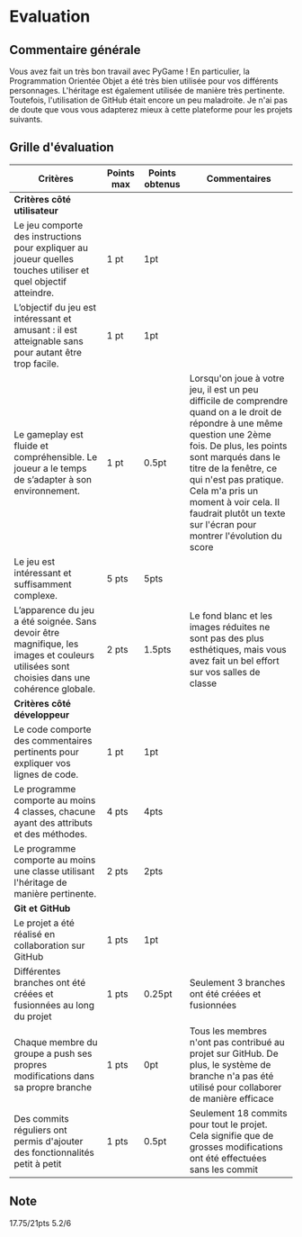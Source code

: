 # Evaluation
## Commentaire générale
Vous avez fait un très bon travail avec PyGame ! En particulier, la Programmation Orientée Objet a été très bien utilisée pour vos différents personnages. L'héritage est également utilisée de manière très pertinente. Toutefois, l'utilisation de GitHub était encore un peu maladroite. Je n'ai pas de doute que vous vous adapterez mieux à cette plateforme pour les projets suivants.
## Grille d'évaluation
| Critères                           | Points max | Points obtenus | Commentaires |
|-------------------------------------|------------|----------------|--------------|
| **Critères côté utilisateur**       |            |                |              |
| Le jeu comporte des instructions pour expliquer au joueur quelles touches utiliser et quel objectif atteindre. | 1 pt  |  1pt |   |
| L’objectif du jeu est intéressant et amusant : il est atteignable sans pour autant être trop facile. | 1 pt  |  1pt |   |
| Le gameplay est fluide et compréhensible. Le joueur a le temps de s’adapter à son environnement. | 1 pt  |  0.5pt |  Lorsqu'on joue à votre jeu, il est un peu difficile de comprendre quand on a le droit de répondre à une même question une 2ème fois. De plus, les points sont marqués dans le titre de la fenêtre, ce qui n'est pas pratique. Cela m'a pris un moment à voir cela. Il faudrait plutôt un texte sur l'écran pour montrer l'évolution du score |
| Le jeu est intéressant et suffisamment complexe. | 5 pts  |  5pts |   |
| L’apparence du jeu a été soignée. Sans devoir être magnifique, les images et couleurs utilisées sont choisies dans une cohérence globale. | 2 pts  |  1.5pts |  Le fond blanc et les images réduites ne sont pas des plus esthétiques, mais vous avez fait un bel effort sur vos salles de classe  |
| **Critères côté développeur**       |            |                |              |
| Le code comporte des commentaires pertinents pour expliquer vos lignes de code. | 1 pt  |  1pt |   |
| Le programme comporte au moins 4 classes, chacune ayant des attributs et des méthodes. | 4 pts  |  4pts |   |
| Le programme comporte au moins une classe utilisant l'héritage de manière pertinente. | 2 pts  | 2pts  |   |
| **Git et GitHub**                   |            |                |              |
| Le projet a été réalisé en collaboration sur GitHub| 1 pts  | 1pt  |   |
| Différentes branches ont été créées et fusionnées au long du projet| 1 pts  | 0.25pt  | Seulement 3 branches ont été créées et fusionnées  |
| Chaque membre du groupe a push ses propres modifications dans sa propre branche| 1 pts  |  0pt |  Tous les membres n'ont pas contribué au projet sur GitHub. De plus, le système de branche n'a pas été utilisé pour collaborer de manière efficace |
| Des commits réguliers ont permis d'ajouter des fonctionnalités petit à petit| 1 pts  | 0.5pt  | Seulement 18 commits pour tout le projet. Cela signifie que de grosses modifications ont été effectuées sans les commit  |

## Note
17.75/21pts
5.2/6